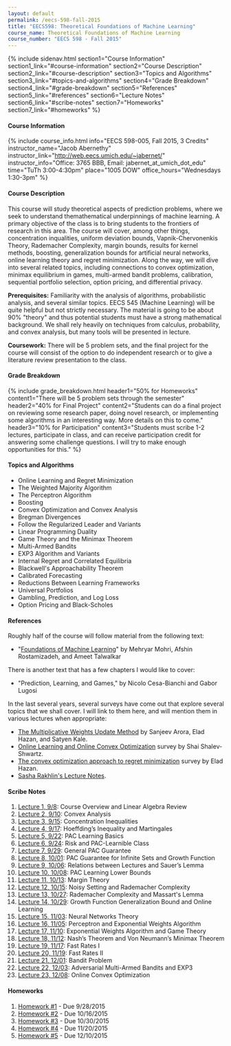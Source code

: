```yaml
---
layout: default
permalink: /eecs-598-fall-2015
title: "EECS598: Theoretical Foundations of Machine Learning"
course_name: Theoretical Foundations of Machine Learning
course_number: "EECS 598 - Fall 2015"
---
```


{% include sidenav.html
  section1="Course Information"
  section1_link="#course-information"
  section2="Course Description"
  section2_link="#course-description"
  section3="Topics and Algorithms"
  section3_link="#topics-and-algorithms"
  section4="Grade Breakdown"
  section4_link="#grade-breakdown"
  section5="References"
  section5_link="#references"
  section6="Lecture Notes"
  section6_link="#scribe-notes"
  section7="Homeworks"
  section7_link="#homeworks"
%}

#### Course Information
<div class="divider mini-divider"></div>

{% include course_info.html
  info="EECS 598-005, Fall 2015, 3 Credits"
  instructor_name="Jacob Abernethy"
  instructor_link="http://web.eecs.umich.edu/~jabernet/"
  instructor_info="Office: 3765 BBB, Email: jabernet_at_umich_dot_edu"
  time="TuTh 3:00-4:30pm"
  place="1005 DOW"
  office_hours="Wednesdays 1:30-3pm"
%}

#### Course Description
<div class="divider mini-divider"></div>

This course will study theoretical aspects of prediction problems, where we seek to understand themathematical underpinnings of machine learning. A primary objective of the class is to bring students to the frontiers of research in this area. The course will cover, among other things, concentration inqualities, uniform deviation bounds, Vapnik-Chervonenkis Theory, Rademacher Complexity, margin bounds, results for kernel methods, boosting, generalization bounds for artificial neural networks, online learning theory and regret minimization. Along the way, we will dive into several related topics, including connections to convex optimization, minimax equilibrium in games, multi-armed bandit problems, calibration, sequential portfolio selection, option pricing, and differential privacy.

**Prerequisites:** Familiarity with the analysis of algorithms, probabilistic analysis, and several similar topics. EECS 545 (Machine Learning) will be quite helpful but not strictly necessary. The material is going to be about 90% "theory" and thus potential students must have a strong mathematical background. We shall rely heavily on techniques from calculus, probability, and convex analysis, but many tools will be presented in lecture.

**Coursework:** There will be 5 problem sets, and the final project for the course will consist of the option to do independent research or to give a literature review presentation to the class.

#### Grade Breakdown
<div class="divider mini-divider"></div>

{% include grade_breakdown.html
  header1="50% for Homeworks"
  content1="There will be 5 problem sets through the semester"
  header2="40% for Final Project"
  content2="Students can do a final project on reviewing some research paper, doing novel research, or implementing some algorithms in an interesting way. More details on this to come."
  header3="10% for Participation"
  content3="Students must scribe 1-2 lectures, participate in class, and can receive participation credit for answering some challenge questions. I will try to make enough opportunities for this."
%}

#### Topics and Algorithms
<div class="divider mini-divider"></div>

- Online Learning and Regret Minimization
- The Weighted Majority Algorithm
- The Perceptron Algorithm
- Boosting
- Convex Optimization and Convex Analysis
- Bregman Divergences
- Follow the Regularized Leader and Variants
- Linear Programming Duality
- Game Theory and the Minimax Theorem
- Multi-Armed Bandits
- EXP3 Algorithm and Variants
- Internal Regret and Correlated Equilibria
- Blackwell's Approachability Theorem
- Calibrated Forecasting
- Reductions Between Learning Frameworks
- Universal Portfolios
- Gambling, Prediction, and Log Loss
- Option Pricing and Black-Scholes



#### References
<div class="divider mini-divider"></div>

Roughly half of the course will follow material from the following
text:


  - "[Foundations of Machine Learning](http://www.amazon.com/Foundations-Machine-Learning-Adaptive-Computation/dp/026201825X)"
by Mehryar Mohri, Afshin Rostamizadeh, and Ameet Talwalkar

There is another text that has a few chapters I would like to cover:


  * "Prediction, Learning, and Games," by Nicolo Cesa-Bianchi and
Gabor Lugosi

In the last several years, several surveys have come out that explore
several topics that we shall cover. I will link to them here, and will
mention them in various lectures when appropriate:


  * [The Multiplicative Weights Update
Method](http://www.cs.princeton.edu/~arora/pubs/MWsurvey.pdf) by
Sanjeev Arora, Elad Hazan, and Satyen Kale.
  * [Online Learning and Online Convex
Optimization](http://www.cs.huji.ac.il/~shais/papers/OLsurvey.pdf)
survey by Shai Shalev-Shwartz.
  * [The convex optimization approach to regret
minimization](http://ie.technion.ac.il/~ehazan/papers/shalom.pdf)
survey by Elad Hazan.
  * [Sasha Rakhlin's Lecture
Notes](http://www-stat.wharton.upenn.edu/~rakhlin/courses/stat928/stat928_notes.pdf).

#### Scribe Notes
<div class="divider mini-divider"></div>

1. [Lecture 1, 9/8](./notes/lec1_090815.pdf): Course Overview and Linear Algebra Review
2. [Lecture 2, 9/10](./notes/lec2_091015.pdf): Convex Analysis
3. [Lecture 3, 9/15](./notes/lec3_091515.pdf): Concentration Inequalities
4. [Lecture 4, 9/17](./notes/lec4_091715.pdf): Hoeffding’s Inequality and Martingales
5. [Lecture 5, 9/22](./notes/lec5_092215.pdf): PAC Learning Basics
6. [Lecture 6, 9/24](./notes/lec6_092415.pdf): Risk and PAC-Learnible Class
7. [Lecture 7, 9/29](./notes/lec7_092915.pdf): General PAC Guarantee
8. [Lecture 8, 10/01](./notes/lec8_100115.pdf): PAC Guarantee for Infinite Sets and Growth Function
9. [Lecture 9, 10/06](./notes/lec9_100615.pdf): Relations between Lectures and Sauer’s Lemma
10. [Lecture 10, 10/08](./notes/lec10_100815.pdf): PAC Learning Lower Bounds
11. [Lecture 11, 10/13](./notes/lec11_101315.pdf): Margin Theory
12. [Lecture 12, 10/15](./notes/lec12_101515.pdf): Noisy Setting and Rademacher Complexity
13. [Lecture 13, 10/27](./notes/lec13_102715.pdf): Rademacher Complexity and Massart's Lemma
14. [Lecture 14, 10/29](./notes/lec14_102915.pdf): Growth Function Generalization Bound and Online Learning
15. [Lecture 15, 11/03](./notes/lec15_110315.pdf): Neural Networks Theory
16. [Lecture 16, 11/05](./notes/lec16_110515.pdf): Perceptron and Exponential Weights Algorithm
17. [Lecture 17, 11/10](./notes/lec17_111015.pdf): Exponential Weights Algorithm and Game Theory
18. [Lecture 18, 11/12](./notes/lec18_111215.pdf): Nash’s Theorem and Von Neumann’s Minimax Theorem
19. [Lecture 19, 11/17](./notes/lec19_111715.pdf): Fast Rates I
20. [Lecture 20, 11/19](./notes/lec20_111915.pdf): Fast Rates II
21. [Lecture 21, 12/01](./notes/lec21_120115.pdf): Bandit Problem
22. [Lecture 22, 12/03](./notes/lec22_120315.pdf): Adversarial Multi-Armed Bandits and EXP3
23. [Lecture 23, 12/08](./notes/lec23_120815.pdf): Online Convex Optimization


#### Homeworks
<div class="divider mini-divider"></div>

1.  [Homework #1](./homeworks/hw1.pdf) - Due 9/28/2015
2.  [Homework #2](./homeworks/hw2.pdf) - Due 10/16/2015
3.  [Homework #3](./homeworks/hw3.pdf) - Due 10/30/2015
4.  [Homework #4](./homeworks/hw4.pdf) - Due 11/20/2015
5.  [Homework #5](./homeworks/hw5.pdf) - Due 12/10/2015
